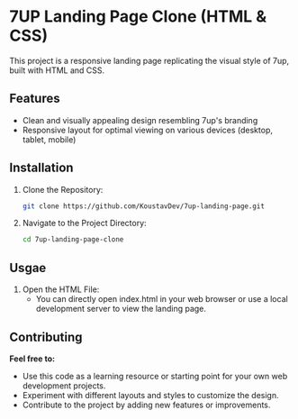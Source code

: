 # 7UP Landing Page Clone (HTML & CSS)

This project is a responsive landing page replicating the visual style of 7up, built with HTML and CSS.

## Features

* Clean and visually appealing design resembling 7up's branding
* Responsive layout for optimal viewing on various devices (desktop, tablet, mobile)

## Installation

1. Clone the Repository:
   ```bash
   git clone https://github.com/KoustavDev/7up-landing-page.git
2. Navigate to the Project Directory:
   ```bash
   cd 7up-landing-page-clone

## Usgae

1. Open the HTML File:
   * You can directly open index.html in your web browser or use a local development server to view the landing page.

## Contributing
**Feel free to:**

* Use this code as a learning resource or starting point for your own web development projects.
* Experiment with different layouts and styles to customize the design.
* Contribute to the project by adding new features or improvements.
